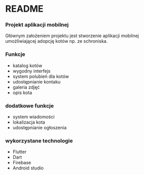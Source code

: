 # README #


### Projekt aplikacji mobilnej ###

Głównym założeniem projektu jest stworzenie aplikacji mobilnej umożliwiającej adopcję kotów np. ze schroniska.

### Funkcje ###

* katalog kotów
* wygodny interfejs
* system polubień dla kotów
* udostępnianie kontaku
* galeria zdjęć
* opis kota

### dodatkowe funkcje ###

* system wiadomości
* lokalizacja kota
* udostępnianie ogłoszenia

### wykorzystane technologie ###

* Flutter
* Dart
* Firebase
* Android studio
